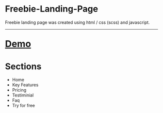# Freebie-Landing-Page
Freebie landing page was created using html / css (scss) and javascript.

------------------------------------------------------------------------

<h2><a href="https://freebielandingpage.netlify.app/" target="_blank" style="font-size: 30px;">Demo</a> </h2>

<h1> Sections </h1>

 <ul>
        <li>Home</li>
        <li>Key Features</li>
        <li>Pricing</li>
        <li>Testiminial</li>
        <li>Faq</li>
        <li>Try for free</li>
  </ul>
